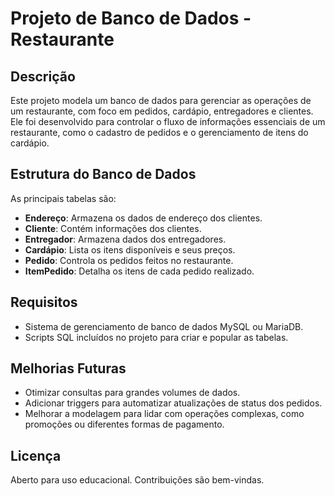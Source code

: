 
# Projeto de Banco de Dados - Restaurante

## Descrição
Este projeto modela um banco de dados para gerenciar as operações de um restaurante, com foco em pedidos, cardápio, entregadores e clientes. Ele foi desenvolvido para controlar o fluxo de informações essenciais de um restaurante, como o cadastro de pedidos e o gerenciamento de itens do cardápio.

## Estrutura do Banco de Dados
As principais tabelas são:

- **Endereço**: Armazena os dados de endereço dos clientes.
- **Cliente**: Contém informações dos clientes.
- **Entregador**: Armazena dados dos entregadores.
- **Cardápio**: Lista os itens disponíveis e seus preços.
- **Pedido**: Controla os pedidos feitos no restaurante.
- **ItemPedido**: Detalha os itens de cada pedido realizado.

## Requisitos
- Sistema de gerenciamento de banco de dados MySQL ou MariaDB.
- Scripts SQL incluídos no projeto para criar e popular as tabelas.

## Melhorias Futuras
- Otimizar consultas para grandes volumes de dados.
- Adicionar triggers para automatizar atualizações de status dos pedidos.
- Melhorar a modelagem para lidar com operações complexas, como promoções ou diferentes formas de pagamento.

## Licença
Aberto para uso educacional. Contribuições são bem-vindas.
